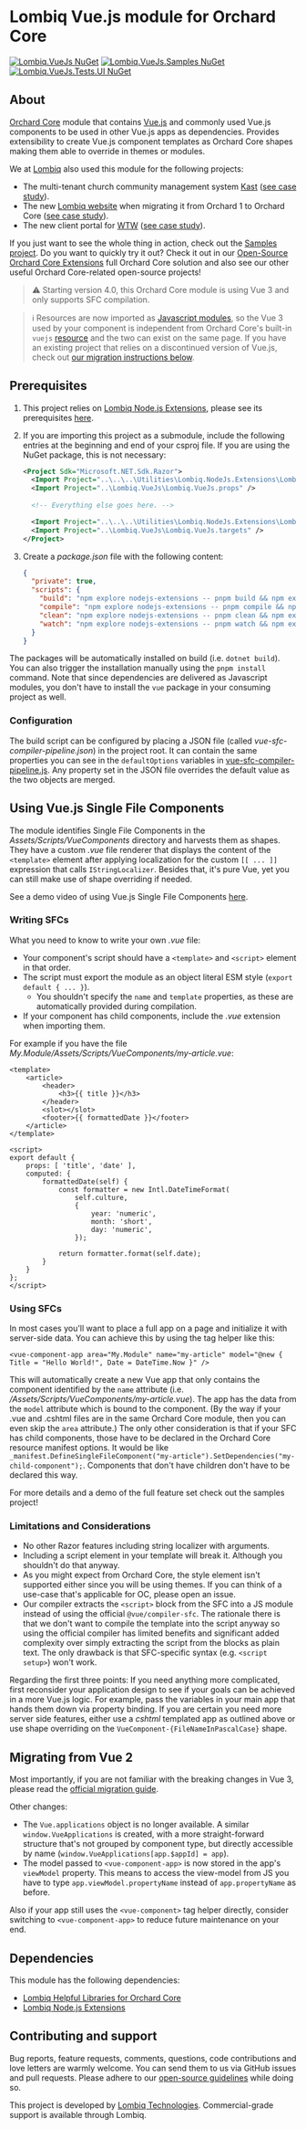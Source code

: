# Lombiq Vue.js module for Orchard Core

[![Lombiq.VueJs NuGet](https://img.shields.io/nuget/v/Lombiq.VueJs?label=Lombiq.VueJs)](https://www.nuget.org/packages/Lombiq.VueJs/) [![Lombiq.VueJs.Samples NuGet](https://img.shields.io/nuget/v/Lombiq.VueJs.Samples?label=Lombiq.VueJs.Samples)](https://www.nuget.org/packages/Lombiq.VueJs.Samples/) [![Lombiq.VueJs.Tests.UI NuGet](https://img.shields.io/nuget/v/Lombiq.VueJs.Tests.UI?label=Lombiq.VueJs.Tests.UI)](https://www.nuget.org/packages/Lombiq.VueJs.Tests.UI/)

## About

[Orchard Core](http://orchardproject.net/) module that contains [Vue.js](https://vuejs.org/) and commonly used Vue.js components to be used in other Vue.js apps as dependencies. Provides extensibility to create Vue.js component templates as Orchard Core shapes making them able to override in themes or modules.

We at [Lombiq](https://lombiq.com/) also used this module for the following projects:

- The multi-tenant church community management system [Kast](https://www.kast.io/) ([see case study](https://lombiq.com/blog/helping-kast-build-a-multi-tenant-platform-on-orchard-core)).
- The new [Lombiq website](https://lombiq.com/) when migrating it from Orchard 1 to Orchard Core ([see case study](https://lombiq.com/blog/how-we-renewed-and-migrated-lombiq-com-from-orchard-1-to-orchard-core)).
- The new client portal for [WTW](https://www.wtwco.com/) ([see case study](https://lombiq.com/blog/lombiq-s-journey-with-wtw-s-client-portal)).

If you just want to see the whole thing in action, check out the [Samples project](Lombiq.VueJs.Samples/Readme.md). Do you want to quickly try it out? Check it out in our [Open-Source Orchard Core Extensions](https://github.com/Lombiq/Open-Source-Orchard-Core-Extensions) full Orchard Core solution and also see our other useful Orchard Core-related open-source projects!

> ⚠️ Starting version 4.0, this Orchard Core module is using Vue 3 and only supports SFC compilation.

> ℹ️ Resources are now imported as [Javascript modules](https://developer.mozilla.org/en-US/docs/Web/JavaScript/Guide/Modules), so the Vue 3 used by your component is independent from Orchard Core's built-in `vuejs` [resource](https://docs.orchardcore.net/en/main/docs/resources/libraries/) and the two can exist on the same page. If you have an existing project that relies on a discontinued version of Vue.js, check out [our migration instructions below](#migrating-from-vue-2).

## Prerequisites

1. This project relies on [Lombiq Node.js Extensions](https://github.com/Lombiq/NodeJs-Extensions/), please see its prerequisites [here](https://github.com/Lombiq/NodeJs-Extensions/#prerequisites).
2. If you are importing this project as a submodule, include the following entries at the beginning and end of your csproj file. If you are using the NuGet package, this is not necessary:

    ```xml
    <Project Sdk="Microsoft.NET.Sdk.Razor">
      <Import Project="..\..\..\Utilities\Lombiq.NodeJs.Extensions\Lombiq.NodeJs.Extensions\Lombiq.NodeJs.Extensions.props" />
      <Import Project="..\Lombiq.VueJs\Lombiq.VueJs.props" />
        
      <!-- Everything else goes here. -->
    
      <Import Project="..\..\..\Utilities\Lombiq.NodeJs.Extensions\Lombiq.NodeJs.Extensions\Lombiq.NodeJs.Extensions.targets" />
      <Import Project="..\Lombiq.VueJs\Lombiq.VueJs.targets" />
    </Project>
    ```

3. Create a _package.json_ file with the following content:

    ```json
    {
      "private": true,
      "scripts": {
        "build": "npm explore nodejs-extensions -- pnpm build && npm explore lombiq-vuejs -- pnpm build",
        "compile": "npm explore nodejs-extensions -- pnpm compile && npm explore lombiq-vuejs -- pnpm compile",
        "clean": "npm explore nodejs-extensions -- pnpm clean && npm explore lombiq-vuejs -- pnpm clean",
        "watch": "npm explore nodejs-extensions -- pnpm watch && npm explore lombiq-vuejs -- pnpm watch"
      }
    }
    ```

The packages will be automatically installed on build (i.e. `dotnet build`). You can also trigger the installation manually using the `pnpm install` command. Note that since dependencies are delivered as Javascript modules, you don't have to install the `vue` package in your consuming project as well.

### Configuration

The build script can be configured by placing a JSON file (called _vue-sfc-compiler-pipeline.json_) in the project root. It can contain the same properties you can see in the `defaultOptions` variables in [vue-sfc-compiler-pipeline.js](Lombiq.VueJs/Assets/scripts/helpers/vue-sfc-compiler-pipeline.js). Any property set in the JSON file overrides the default value as the two objects are merged.

## Using Vue.js Single File Components

The module identifies Single File Components in the _Assets/Scripts/VueComponents_ directory and harvests them as shapes. They have a custom _.vue_ file renderer that displays the content of the `<template>` element after applying localization for the custom `[[ ... ]]` expression that calls `IStringLocalizer`. Besides that, it's pure Vue, yet you can still make use of shape overriding if needed.

See a demo video of using Vue.js Single File Components [here](https://www.youtube.com/watch?v=L0qjpQ6THZU).

### Writing SFCs

What you need to know to write your own _.vue_ file:

- Your component's script should have a `<template>` and `<script>` element in that order.
- The script must export the module as an object literal ESM style (`export default { ... }`).
  - You shouldn't specify the `name` and `template` properties, as these are automatically provided during compilation.
- If your component has child components, include the _.vue_ extension when importing them.

For example if you have the file _My.Module/Assets/Scripts/VueComponents/my-article.vue_:

```vue
<template>
    <article>
        <header>
            <h3>{{ title }}</h3>
        </header>
        <slot></slot>
        <footer>{{ formattedDate }}</footer>
    </article>
</template>

<script>
export default {
    props: [ 'title', 'date' ],
    computed: {
        formattedDate(self) {
            const formatter = new Intl.DateTimeFormat(
                self.culture,
                {
                    year: 'numeric',
                    month: 'short',
                    day: 'numeric',
                });

            return formatter.format(self.date);
        }
    }
};
</script>
```

### Using SFCs

In most cases you'll want to place a full app on a page and initialize it with server-side data. You can achieve this by using the tag helper like this:

```razor
<vue-component-app area="My.Module" name="my-article" model="@new { Title = "Hello World!", Date = DateTime.Now }" />
```

This will automatically create a new Vue app that only contains the component identified by the `name` attribute (i.e. _/Assets/Scripts/VueComponents/my-article.vue_). The app has the data from the `model` attribute which is bound to the component. (By the way if your .vue and .cshtml files are in the same Orchard Core module, then you can even skip the `area` attribute.) The only other consideration is that if your SFC has child components, those have to be declared in the Orchard Core resource manifest options. It would be like `_manifest.DefineSingleFileComponent("my-article").SetDependencies("my-child-component");`. Components that don't have children don't have to be declared this way.

For more details and a demo of the full feature set check out the samples project!

### Limitations and Considerations

- No other Razor features including string localizer with arguments.
- Including a script element in your template will break it. Although you shouldn't do that anyway.
- As you might expect from Orchard Core, the style element isn't supported either since you will be using themes. If you can think of a use-case that's applicable for OC, please open an issue.
- Our compiler extracts the `<script>` block from the SFC into a JS module instead of using the official `@vue/compiler-sfc`. The rationale there is that we don't want to compile the template into the script anyway so using the official compiler has limited benefits and significant added complexity over simply extracting the script from the blocks as plain text. The only drawback is that SFC-specific syntax (e.g. `<script setup>`) won't work.

Regarding the first three points: If you need anything more complicated, first reconsider your application design to see if your goals can be achieved in a more Vue.js logic. For example, pass the variables in your main app that hands them down via property binding. If you are certain you need more server side features, either use a _cshtml_ templated app as outlined above or use shape overriding on the `VueComponent-{FileNameInPascalCase}` shape.

## Migrating from Vue 2

Most importantly, if you are not familiar with the breaking changes in Vue 3, please read the [official migration guide](https://v3-migration.vuejs.org/).

Other changes:

- The `Vue.applications` object is no longer available. A similar `window.VueApplications` is created, with a more straight-forward structure that's not grouped by component type, but directly accessible by name (`window.VueApplications[app.$appId] = app`).
- The model passed to `<vue-component-app>` is now stored in the app's `viewModel` property. This means to access the view-model from JS you have to type `app.viewModel.propertyName` instead of `app.propertyName` as before.

Also if your app still uses the `<vue-component>` tag helper directly, consider switching to `<vue-component-app>` to reduce future maintenance on your end.

## Dependencies

This module has the following dependencies:

- [Lombiq Helpful Libraries for Orchard Core](https://github.com/Lombiq/Helpful-Libraries)
- [Lombiq Node.js Extensions](https://gihub.com/Lombiq/NodeJs-Extensions)

## Contributing and support

Bug reports, feature requests, comments, questions, code contributions and love letters are warmly welcome. You can send them to us via GitHub issues and pull requests. Please adhere to our [open-source guidelines](https://lombiq.com/open-source-guidelines) while doing so.

This project is developed by [Lombiq Technologies](https://lombiq.com/). Commercial-grade support is available through Lombiq.
